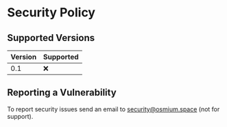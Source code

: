 # Security Policy

## Supported Versions

| Version | Supported          |
| ------- | ------------------ |
| 0.1     | :x:                |

## Reporting a Vulnerability

To report security issues send an email to security@osmium.space (not for support).
